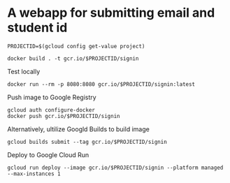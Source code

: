 # A webapp for submitting email and student id

```
PROJECTID=$(gcloud config get-value project)
```

```
docker build . -t gcr.io/$PROJECTID/signin
```

Test locally
```
docker run --rm -p 8080:8080 gcr.io/$PROJECTID/signin:latest
```

Push image to Google Registry
```
gcloud auth configure-docker
docker push gcr.io/$PROJECTID/signin
```

Alternatively, ultilize Googld Builds to build image
```
gcloud builds submit --tag gcr.io/$PROJECTID/signin
```

Deploy to Google Cloud Run
```
gcloud run deploy --image gcr.io/$PROJECTID/signin --platform managed --max-instances 1
```

